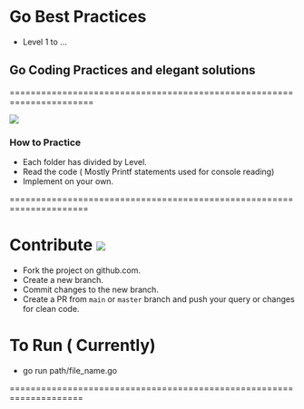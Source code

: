 # Go Best Practices 
 - Level 1 to ...
## Go Coding Practices and elegant solutions


======================================================================

<img src=https://golang.org/doc/gopher/doc.png>

### How to Practice

 - Each folder has divided by Level. 
 - Read the code ( Mostly Printf statements used for console reading)
 - Implement on your own.

=====================================================================

# Contribute <img src=https://golang.org/doc/gopher/talks.png>
 - Fork the project on github.com.
 - Create a new branch.
 - Commit changes to the new branch.
 - Create a PR from `main` or `master` branch and push your query or changes for clean code.


# To Run ( Currently) 
  - go run path/file_name.go
  
  
  
====================================================================
